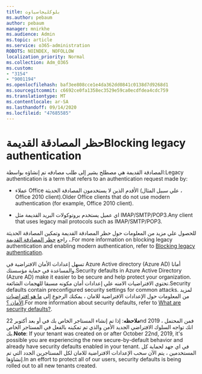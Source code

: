 ```yaml
---
title: بلوكليجاسياوث
ms.author: pebaum
author: pebaum
manager: mnirkhe
ms.audience: Admin
ms.topic: article
ms.service: o365-administration
ROBOTS: NOINDEX, NOFOLLOW
localization_priority: Normal
ms.collection: Adm_O365
ms.custom:
- "3154"
- "9001194"
ms.openlocfilehash: baf3ee808cce1e4da362dd0841c0138d7d9268d1
ms.sourcegitcommit: c6692ce0fa1358ec3529e59ca0ecdfdea4cdc759
ms.translationtype: MT
ms.contentlocale: ar-SA
ms.lasthandoff: 09/14/2020
ms.locfileid: "47685585"
---
```

# <a name="blocking-legacy-authentication"></a><span data-ttu-id="d91f0-102">حظر المصادقة القديمة</span><span class="sxs-lookup"><span data-stu-id="d91f0-102">Blocking legacy authentication</span></span>

<span data-ttu-id="d91f0-103">المصادقة القديمة هي مصطلح يشير إلى طلب مصادقه تم إنشاؤه بواسطة:</span><span class="sxs-lookup"><span data-stu-id="d91f0-103">Legacy authentication is a term that refers to an authentication request made by:</span></span>

- <span data-ttu-id="d91f0-104">عملاء Office الأقدم الذين لا يستخدمون المصادقة الحديثة (علي سبيل المثال ، Office 2010 client).</span><span class="sxs-lookup"><span data-stu-id="d91f0-104">Older Office clients that do not use modern authentication (for example, Office 2010 client).</span></span>

- <span data-ttu-id="d91f0-105">اي عميل يستخدم بروتوكولات البريد القديمة مثل IMAP/SMTP/POP3.</span><span class="sxs-lookup"><span data-stu-id="d91f0-105">Any client that uses legacy mail protocols such as IMAP/SMTP/POP3.</span></span>

<span data-ttu-id="d91f0-106">للحصول علي مزيد من المعلومات حول حظر المصادقة القديمة وتمكين المصادقة الحديثة ، راجع [حظر المصادقة القديمة](https://docs.microsoft.com/azure/active-directory/conditional-access/concept-conditional-access-block-legacy-authentication).</span><span class="sxs-lookup"><span data-stu-id="d91f0-106">For more information on blocking legacy authentication and enabling modern authentication, refer to [Blocking legacy authentication](https://docs.microsoft.com/azure/active-directory/conditional-access/concept-conditional-access-block-legacy-authentication).</span></span>

<span data-ttu-id="d91f0-107">تسهل إعدادات الأمان الافتراضية في Azure Active directory (Azure AD) أمانا والمساعدة في حماية مؤسستك.</span><span class="sxs-lookup"><span data-stu-id="d91f0-107">Security defaults in Azure Active Directory (Azure AD) make it easier to be secure and help protect your organization.</span></span> <span data-ttu-id="d91f0-108">تحتوي الافتراضيات الامنه علي إعدادات أمان مكونه مسبقا للهجمات الشائعة.</span><span class="sxs-lookup"><span data-stu-id="d91f0-108">Security defaults contain preconfigured security settings for common attacks.</span></span>
<span data-ttu-id="d91f0-109">لمزيد من المعلومات حول الإعدادات الافتراضية للامان ، يمكنك الرجوع إلى [ما هو افتراضيات الأمان ؟](https://docs.microsoft.com/azure/active-directory/fundamentals/concept-fundamentals-security-defaults).</span><span class="sxs-lookup"><span data-stu-id="d91f0-109">For more information about security defaults, refer to [What are security defaults?](https://docs.microsoft.com/azure/active-directory/fundamentals/concept-fundamentals-security-defaults).</span></span> 

<span data-ttu-id="d91f0-110">**ملاحظه**: إذا تم إنشاء المستاجر الخاص بك في أو بعد أكتوبر 22nd 2019 ، فمن المحتمل انك تواجه السلوك الافتراضي الجديد الأمن والذي تم تمكينه بالفعل في المستاجر الخاص بك.</span><span class="sxs-lookup"><span data-stu-id="d91f0-110">**Note**:  If your tenant was created on or after October 22nd, 2019, it's possible you are experiencing the new secure-by-default behavior and already have security defaults enabled in your tenant.</span></span>  <span data-ttu-id="d91f0-111">في اي جهد لحماية كل المستخدمين ، يتم الآن سحب الإعدادات الافتراضية للامان لكل المستاجرين الجدد التي تم إنشاؤها.</span><span class="sxs-lookup"><span data-stu-id="d91f0-111">In an effort to protect all of our users, security defaults is being rolled out to all new tenants created.</span></span>
